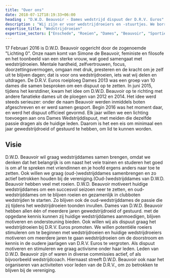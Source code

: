 ```yaml
---
title: "Over ons"
date: 2018-07-12T18:19:33+06:00
heading : "D.W.D. Beauvoir - Dames wedstrijd dispuut der D.R.V. Euros"
description : "Wij zijn er voor wedstrijdroeiers en -stuurtjes. We borrelen elke donderdag op de Sevende Camer en organiseren daarnaast ook nog activiteiten, onder andere de wedstrijdavond tijdens de NIKE, het Zomerdiner en het Lintendiner."
expertise_title: "Wedstrijdroeien"
expertise_sectors: ["Enschede", "Roeien", "Dames", "Beauvoir", "Sportief", "Sterk", "Kracht", "Euros", "Goede akka", "Borrelen", "Snacks", "Koekjes", "Taart"]
--- 
```


17 Februari 2016 is D.W.D. Beauvoir opgericht door de zogenoemde "Lichting 0". 
Onze naam komt van Simone de Beauvoir, feministe en filosofe en het toonbeeld van een sterke vrouw, wat goed samengaat met wedstrijdroeien. Mentale hardheid, zelfvertrouwen, focus, doorzettingsvermogen, omgaan met druk, presteren en de kracht om je zelf uit te blijven dagen; dat is voor ons wedstrijdroeien, iets wat wij delen en uitdragen.
De D.R.V. Euros roeiploeg Dames 2013 was een groep van 10 dames die samen besproken om een dispuut op te zetten. In juni 2015, tijdens het kerstdiner, kwam het idee om D.W.D. Beauvoir op te richting met andere fanatieke dames uit de ploegen van 2012 en 2014. Het idee werd steeds serieuzer: onder de naam Beauvoir werden inmiddels boten afgeschreven en er werd samen gesport. Begin 2016 was het moment daar, en werd het dispuut officieel gevormd. 
Elk jaar willen we een lichting toevoegen aan ons Dames Wedstrijddispuut, met meiden die dezelfde passie dragen als de huidige leden. Daarom is het een eis om minimaal een jaar gewedstrijdroeid of gestuurd te hebben, om lid te kunnen worden.

## Visie
D.W.D. Beauvoir wil graag wedstrijddames samen brengen, omdat we denken dat het belangrijk is om naast het vele trainen en studeren het goed is om af te spreken met vriendinnen en je hoofd ergens anders naar toe te zetten. Ook willen we graag (oud-)wedstrijddames samenbrengen en zo actief betrokken houden bij de vereniging.(Oud-)wedstrijddames van D.W.D. Beauvoir hebben veel met roeien. D.W.D. Beauvoir motiveert huidige wedstrijddames om een succesvol seizoen neer te zetten, en oud-wedstrijddames om te blijven roeien en gezamenlijk in clubboten wedstrijden te starten. Zo blijven ook de oud-wedstrijddames de passie die zij tijdens het wedstrijdroeien toonden invullen. Dames van D.W.D. Beauvoir hebben allen één of meerdere jaren gewedstrijdroeid of gestuurd. met de opgedane kennis kunnen zij huidige wedstrijddames aanmoedigen, blijven motiveren en ondersteuning bieden. Ook willen wij als dispuut graag het wedstrijdroeien bij D.R.V. Euros promoten. We willen potentiële roeiers stimuleren om te beginnen met wedstrijdroeien en huidige wedstrijdroeiers motiveren om meerdere jaren te gaan wedstrijdroeien om de doorstroom en kennis in de oudere jaarlagen van D.R.V. Euros te vergroten. Als dispuut motiveren en stimuleren we graag activisme onder haar leden. Leden van D.W.D. Beauvoir zijn of waren in diverse commissies actief, of als bijvoorbeeld wedstrijdcoach. Hiernaast streeft D.W.D. Beauvoir ook naar het organiseren van activiteiten voor leden van de D.R.V., om zo betrokken te blijven bij de vereniging.

